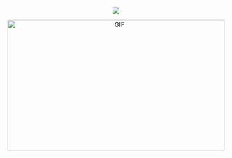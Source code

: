 <p align="center"> 
  <img src="https://capsule-render.vercel.app/api?text=Welcome&animation=fadeIn&type=transparent&color=gradient&height=100"/> 
</p>

<p align="center">
  <img src="https://c.tenor.com/EA_WtSxVQKMAAAAd/tenor.gif" alt="GIF" style="width: 500px; height: 300px;">
</p>


